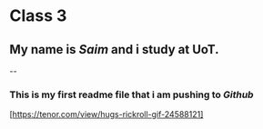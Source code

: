 # Class 3 
## My name is *Saim* and i study at **UoT**.
--
### This is my first readme file that i am pushing to *Github*
[https://tenor.com/view/hugs-rickroll-gif-24588121]
